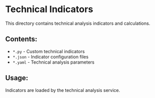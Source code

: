 # Technical Indicators

This directory contains technical analysis indicators and calculations.

## Contents:
- `*.py` - Custom technical indicators
- `*.json` - Indicator configuration files
- `*.yaml` - Technical analysis parameters

## Usage:
Indicators are loaded by the technical analysis service.
